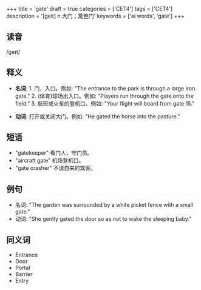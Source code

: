 +++
title = 'gate'
draft = true
categories = ['CET4']
tags = ['CET4']
description = '[geit] n.大门；篱笆门'
keywords = ['ai words', 'gate']
+++

## 读音
/ɡeɪt/

## 释义
- **名词**: 1. 门，入口。例如: "The entrance to the park is through a large iron gate."
   2. (体育)球场出入口。例如: "Players run through the gate onto the field."
   3. 航班或火车的登机口。例如: "Your flight will board from gate 15."

- **动词**: 打开或关闭大门。例如: "He gated the horse into the pasture."

## 短语
- "gatekeeper" 看门人，守门员。
- "aircraft gate" 机场登机口。
- "gate crasher" 不请自来的宾客。

## 例句
- 名词: "The garden was surrounded by a white picket fence with a small gate."
- 动词: "She gently gated the door so as not to wake the sleeping baby."

## 同义词
- Entrance
- Door
- Portal
- Barrier
- Entry
